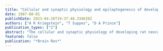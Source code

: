 ```yaml
---
title: "Cellular and synaptic physiology and epileptogenesis of developing rat neocortical neurons in vitro"
date: 1987-08-01
publishDate: 2023-04-26T19:37:48.334620Z
authors: ["A R Kriegstein", "T Suppes", "D A Prince"]
publication_types: ["2"]
abstract: "The cellular and synaptic physiology of developing rat neocortical neurons was studied using the in vitro slice method. Rats aged 1-28 days were used for analysis. During the first two postnatal weeks several sequential changes occur in membrane properties and evoked synaptic potentials. Immature neurons had higher input resistances, more linear I-V characteristics, longer membrane time constants, and slower rising and falling phases of action potentials. The developmental increase in rate of rise of the action potential suggests an increasing density of voltage-dependent Na+-channels are inserted in neuronal membranes during postnatal development. The higher input resistance of young cells might be due to their small size and differences in membrane properties. The long time constant indicates a higher specific membrane resistivity of immature neurons. Postsynaptic potentials (PSPs) recorded in young neurons were longer in latency, longer in duration, and more fragile during repetitive activation than their mature counterparts. In addition, PSPs evoked in neurons of animals less than 1 week old did not contain inhibitory postsynaptic components. These physiological features of immature neocortical neurons help explain the pattern of epileptogenesis in young animals. When neonatal cortical slices were exposed to the gamma-aminobutyric acid (GABA) antagonists penicillin or bicuculline, the frequency of occurrence of discharges resembling epileptiform depolarization shifts approached that found in mature slices only during the second postnatal week. Depolarization shifts at younger ages were less stereotyped and more sensitive to stimulus parameters than those in mature neurons."
featured: false
publication: "*Brain Res*"
---
```



